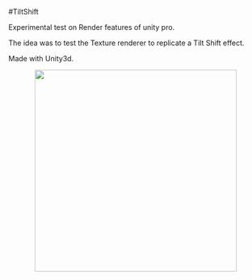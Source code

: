 #TiltShift

Experimental test on Render features of unity pro.

The idea was to test the Texture renderer to replicate a Tilt Shift effect.

Made with Unity3d.

<p align="center">
  <img width="400px" src="https://dl.dropboxusercontent.com/u/4426771/portfolio/TiltShift/Screenshot%202013-12-26%2021.37.10.png" />
</p>
